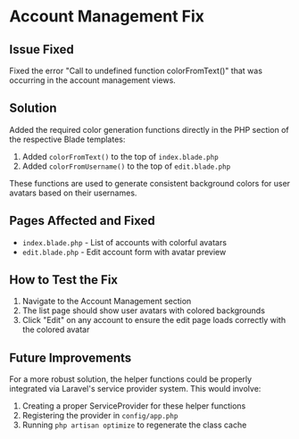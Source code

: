 # Account Management Fix

## Issue Fixed

Fixed the error "Call to undefined function colorFromText()" that was occurring in the account management views.

## Solution

Added the required color generation functions directly in the PHP section of the respective Blade templates:

1. Added `colorFromText()` to the top of `index.blade.php`
2. Added `colorFromUsername()` to the top of `edit.blade.php`

These functions are used to generate consistent background colors for user avatars based on their usernames.

## Pages Affected and Fixed

- `index.blade.php` - List of accounts with colorful avatars
- `edit.blade.php` - Edit account form with avatar preview

## How to Test the Fix

1. Navigate to the Account Management section
2. The list page should show user avatars with colored backgrounds
3. Click "Edit" on any account to ensure the edit page loads correctly with the colored avatar

## Future Improvements

For a more robust solution, the helper functions could be properly integrated via Laravel's service provider system. This would involve:

1. Creating a proper ServiceProvider for these helper functions
2. Registering the provider in `config/app.php`
3. Running `php artisan optimize` to regenerate the class cache 